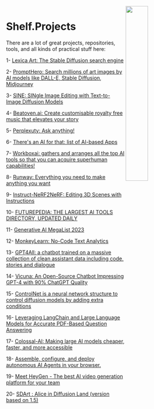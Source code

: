 <img src="https://github.com/IKJ1992/Shelf/blob/master/images/logo.PNG" width="35%" height="35%" align="right" />

# Shelf.Projects
There are a lot of great projects, repositories, tools, and all kinds of practical stuff here:

1- [Lexica Art: The Stable Diffusion search engine](https://lexica.art/)

2- [PromptHero: Search millions of art images by AI models like DALL-E, Stable Diffusion, Midjourney](https://prompthero.com/)

3- [SINE: SINgle Image Editing with Text-to-Image Diffusion Models](https://zhang-zx.github.io/SINE/)

4- [Beatoven.ai: Create customisable royalty free music that elevates your story](https://www.beatoven.ai/)

5- [Perplexuty: Ask anything!](https://www.perplexity.ai/)

6- [There's an AI for that: list of AI-based Apps](https://theresanaiforthat.com/)

7- [Workboxai: gathers and arranges all the top AI tools so that you can acquire superhuman capabilities!](https://workboxai.com/)

8- [Runway: Everything you need to make anything you want](https://runwayml.com/)

9- [Instruct-NeRF2NeRF: Editing 3D Scenes with Instructions](https://instruct-nerf2nerf.github.io/)

10- [FUTUREPEDIA: THE LARGEST AI TOOLS DIRECTORY, UPDATED DAILY](https://www.futurepedia.io/)

11- [Generative AI MegaList 2023](https://docs.google.com/spreadsheets/d/e/2PACX-1vQmZxKQQgHftOZdgM_QgQ6JDGeG6Gj-qeHNVqK0o-213-9w35l7iHv4kN9Gr4y5fVBXTkdBmgYBnQBA/pubhtml#)

12- [MonkeyLearn: No-Code Text Analytics](https://monkeylearn.com/)

13- [GPT4All: a chatbot trained on a massive collection of clean assistant data including code, stories and dialogue](https://github.com/nomic-ai/gpt4all)

14- [Vicuna: An Open-Source Chatbot Impressing GPT-4 with 90% ChatGPT Quality](https://vicuna.lmsys.org/)

15- [ControlNet is a neural network structure to control diffusion models by adding extra conditions](https://github.com/lllyasviel/ControlNet)

16- [Leveraging LangChain and Large Language Models for Accurate PDF-Based Question Answering](https://github.com/mallahyari/drqa)

17- [Colossal-AI: Making large AI models cheaper, faster, and more accessible](https://github.com/hpcaitech/ColossalAI)

18- [Assemble, configure, and deploy autonomous AI Agents in your browser.](https://github.com/reworkd/AgentGPT)

19- [Meet HeyGen - The best AI video generation platform for your team](https://www.heygen.com/?from=moviola)

20- [SDArt : Alice in Diffusion Land (version based on 1.5)](https://huggingface.co/Guizmus/SDArt_AliceInDiffusionLand)